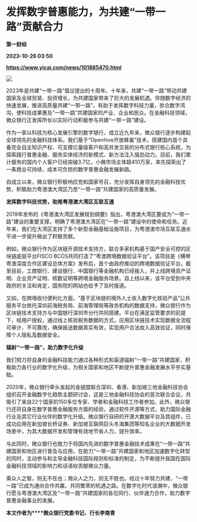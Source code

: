 # 发挥数字普惠能力，为共建“一带一路”贡献合力
**第一财经**

**2023-10-26 03:50**

**https://www.yicai.com/news/101885470.html**

![](https://imgcdn.yicai.com/uppics/slides/2023/10/20f114768e696db9830fcc5969b67475.jpg)

2023年是共建“一带一路”倡议提出的十周年。十年来，共建“一带一路”带动共建国家及全球贸易、投资增长，为共建国家带来了巨大的发展机遇。伴随数字经济的快速发展，推进高质量共建“一带一路”，有助于发挥数字科技力量，弥合数字鸿沟，使科技成果惠及“一带一路”共建国家的产业、企业和民众。在金融科技领域，微众银行正发挥所长以实际行动积极参与共建“一带一路”建设。

作为一家以科技为核心发展引擎的数字银行，成立近九年来，微众银行逐步构建起全球领先的金融科技体系。我们基于“Openhive开放蜂巢”技术，搭建国内首个具备完全自主知识产权、可支撑亿量级客户和高并发交易的分布式银行核心系统，为探索践行普惠金融、服务实体经济的新模式、新方法注入强劲动力。目前，我们累计服务的国内个人客户已经突破3.7亿，小微市场主体超410万家，率先探索出了一条商业可持续、成本可负担的数字普惠金融发展新路。

自成立以来，微众银行积极响应党和国家号召，充分发挥自身领先的金融科技优势，积极助力粤港澳大湾区乃至“一带一路”共建国家的高质量发展。

**发挥数字科技优势，助推粤港澳大湾区互联互通**

2019年发布的《粤港澳大湾区发展规划纲要》指出，粤港澳大湾区要成为“一带一路”建设的重要支撑，明确了粤港澳大湾区在“一带一路”建设中的使命和任务。近年来，我们在大湾区支持了多个新型金融基础设施项目，为粤港澳市场互联互通水平进一步提升做出了积极贡献。

例如，微众银行作为区块链开源技术支持方，联合多家机构基于国产安全可控的区块链底层平台FISCO BCOS共同打造了“粤澳跨境数据验证平台”。该项目是《横琴粤澳深度合作区建设总体方案》发布后，首个由政府推动的跨境数据验证平台。截至目前，工商银行、建设银行、中国银行等金融机构已经接入，并上线跨境资产证明、企业资产证明、核数证明等跨境金融服务场景。自上线以来，该平台受到中央政府的关注和肯定，国务院的网站也给予了及时报道。

又如，在跨境收付便利化方面，“基于区块链的境外人士收入数字化核验产品”公共服务平台依托深圳前海税务局、前海管理局等政务机构的数据支持，微众银行作为区块链技术支持方与中国银行深圳市分行共同搭建。平台在满足监管要求的前提下，经用户授权，通过线上核验税务数据的方式，应用区块链技术实现数据全流程可审计、不可篡改，确保报送数据真实有效，实现用户合法收入高效验证，同时保障个人隐私及数据安全。

**辐射“一带一路”，助力数字化升级**

我们努力将自身的金融科技能力通过各种形式和渠道辐射“一带一路”共建国家，积极助力各行业的数字化升级，为相关国家和地区不断提升普惠金融发展水平夯实基础。

2020年，微众银行牵头发起的金链盟联合深圳、香港、新加坡三地金融科技协会组织召开金融数字化趋势主题研讨会，这是三地金融科技协会的首次联合会议，共吸引了来自22个国家的150多位专家、学者和金融科技工作者参加。此外，微众银行还将自身在数字普惠金融服务方面的经验，通过软件开源等方式，助力国际金融行业及其它行业伙伴的数字化升级。微众银行自研的开源大数据平台及其组件，已成功应用在新加坡长桥证券、新加坡互联网巨头冬海集团等知名企业的大数据开发场景中，为其大数据开发和管理有效地节省人力，提升效率。

与此同时，微众银行也致力于将国内先进的数字普惠金融技术成果在“一带一路”共建国家和地区进行普及与应用，在助力“一带一路”共建国家和地区加速数字化转型的同时，主动参与和主导金融科技国际规则和标准的制定，为不断提升我国在国际金融科技领域的影响力和话语权贡献微众力量。

乘众人之智，则无不任也；用众人之力，则无不胜也。经过十年努力共建，“一带一路”已成为通向合作共赢、共同繁荣的机遇之路。在数字化时代浪潮中，微众银行愿与粤港澳大湾区及“一带一路”共建国家的各位同行、伙伴通力合作，助力数字普惠金融事业的发展。

**本文作者为****微众银行党委书记、行长李南青**
